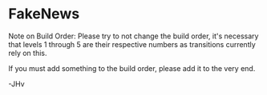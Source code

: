 # FakeNews

Note on Build Order: Please try to not change the build order, it's necessary that levels 1 through 5 are their respective numbers as transitions currently rely on this.

If you must add something to the build order, please add it to the very end.

-JHv
